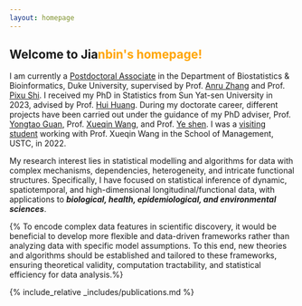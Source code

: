 ```yaml
---
layout: homepage
---
```


## Welcome to Jia<n style="color: orange;">nbin's homepage!

I am currently a [Postdoctoral Associate](https://biostat.duke.edu/profile/jianbin-tan) in the Department of Biostatistics & Bioinformatics, Duke University, supervised by Prof. [Anru Zhang](https://anruzhang.github.io) and Prof. [Pixu Shi](https://pixushi.github.io). I received my PhD in Statistics from Sun Yat-sen University in 2023, advised by Prof. [Hui Huang](http://cfas.ruc.edu.cn/kydw/zzyjy/hh/index.htm). During my doctorate career, different projects have been carried out under the guidance of my PhD adviser, Prof. [Yongtao Guan](https://sds.cuhk.edu.cn/en/teacher/1038),  Prof. [Xueqin Wang](https://bs.ustc.edu.cn/english/profile.php?id=650), and Prof. [Ye shen](https://publichealth.uga.edu/faculty-member/ye-shen/). I was a [visiting student](https://statlab905.github.io/author/jianbin-tan/) working with Prof. Xueqin Wang in the School of Management, USTC, in 2022.

My research interest lies in statistical modelling and algorithms for data with complex mechanisms, dependencies, heterogeneity, and intricate functional structures. Specifically, I have focused on statistical inference of dynamic, spatiotemporal, and high-dimensional longitudinal/functional data, with applications to ***biological, health, epidemiological, and environmental sciences***. 

{% To encode complex data features in scientific discovery, it would be beneficial to develop more flexible and data-driven frameworks rather than analyzing data with specific model assumptions. To this end, new theories and algorithms should be established and tailored to these frameworks, ensuring theoretical validity,  computation tractability, and statistical efficiency for data analysis.%}

{% include_relative _includes/publications.md %}